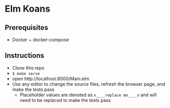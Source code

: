 # Elm Koans

## Prerequisites

* Docker + docker-compose

## Instructions
* Clone this repo
* `$ make serve`
* open http://localhost:8000/Main.elm
* Use any editor to change the source files, refresh the browser page, and make the tests pass
  * Placeholder values are denoted as `x____replace me____x` and will need to be replaced to make the tests pass
